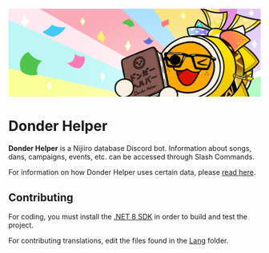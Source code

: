 ![](https://github.com/Donder-Helper/.github/blob/main/profile/banner.png)

# Donder Helper

**Donder Helper** is a Nijiiro database Discord bot. Information about songs, dans, campaigns, events, etc. can be accessed through Slash Commands.

For information on how Donder Helper uses certain data, please [read here](https://github.com/Donder-Helper/.github/blob/main/about/Privacy.md).

## Contributing

For coding, you must install the [.NET 8 SDK](https://dotnet.microsoft.com/en-us/download/dotnet/8.0) in order to build and test the project.

For contributing translations, edit the files found in the [Lang](https://github.com/Donder-Helper/DonderHelper/tree/main/Lang) folder.
